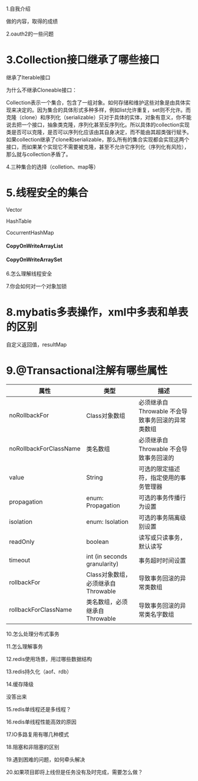 1.自我介绍

做的内容，取得的成绩



2.oauth2的一些问题



# 3.Collection接口继承了哪些接口

继承了Iterable接口



为什么不继承Cloneable接口：

Collection表示一个集合，包含了一组对象。如何存储和维护这些对象是由具体实现来决定的。因为集合的具体形式多种多样，例如list允许重复，set则不允许。而克隆（clone）和序列化（serializable）只对于具体的实体，对象有意义，你不能说去把一个接口，抽象类克隆，序列化甚至反序列化。所以具体的collection实现类是否可以克隆，是否可以序列化应该由其自身决定，而不能由其超类强行赋予。
如果collection继承了clone和serializable，那么所有的集合实现都会实现这两个接口，而如果某个实现它不需要被克隆，甚至不允许它序列化（序列化有风险），那么就与collection矛盾了。



4.三种集合的选择（colletion、map等）



# 5.线程安全的集合

Vector

HashTable

CocurrentHashMap

#### CopyOnWriteArrayList

#### CopyOnWriteArraySet



6.怎么理解线程安全



7.你会如何对一个对象加锁



# 8.mybatis多表操作，xml中多表和单表的区别

自定义返回值，resultMap



# 9.@Transactional注解有哪些属性

| 属性                   | 类型                               | 描述                                                |
| ---------------------- | ---------------------------------- | --------------------------------------------------- |
| noRollbackFor          | Class对象数组                      | 必须继承自Throwable	不会导致事务回滚的异常类数组 |
| noRollbackForClassName | 类名数组                           | 必须继承自Throwable	不会导致事务回滚的           |
| value                  | String                             | 可选的限定描述符，指定使用的事务管理器              |
| propagation            | enum: Propagation                  | 可选的事务传播行为设置                              |
| isolation              | enum: Isolation                    | 可选的事务隔离级别设置                              |
| readOnly               | boolean                            | 读写或只读事务，默认读写                            |
| timeout                | int (in seconds granularity)       | 事务超时时间设置                                    |
| rollbackFor            | Class对象数组，必须继承自Throwable | 导致事务回滚的异常类数组                            |
| rollbackForClassName   | 类名数组，必须继承自Throwable      | 导致事务回滚的异常类名字数组                        |



10.怎么处理分布式事务



11.怎么理解事务



12.redis使用场景，用过哪些数据结构



13.redis持久化（aof、rdb）



14.缓存降级

没答出来



15.redis单线程还是多线程？



16.redis单线程性能高效的原因



17.IO多路复用有哪几种模式



18.阻塞和非阻塞的区别



19.遇到困难的问题，如何牵头解决



20.如果项目即将上线但是任务没有及时完成，需要怎么做？